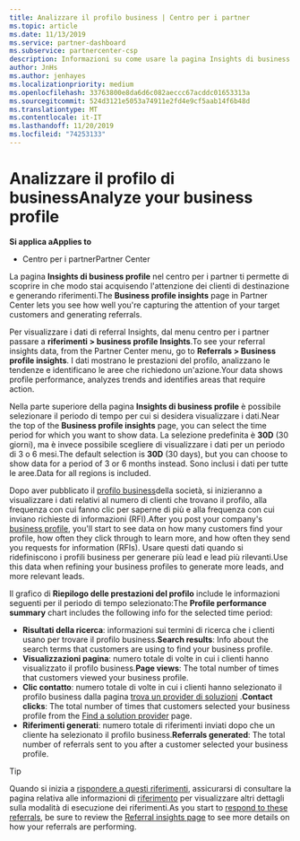 ```yaml
---
title: Analizzare il profilo business | Centro per i partner
ms.topic: article
ms.date: 11/13/2019
ms.service: partner-dashboard
ms.subservice: partnercenter-csp
description: Informazioni su come usare la pagina Insights di business profile per vedere in che modo si sta acquisendo l'attenzione dei clienti di destinazione e si generano riferimenti.
author: JnHs
ms.author: jenhayes
ms.localizationpriority: medium
ms.openlocfilehash: 33763800e8da6d6c082aeccc67acddc01653313a
ms.sourcegitcommit: 524d3121e5053a74911e2fd4e9cf5aab14f6b48d
ms.translationtype: MT
ms.contentlocale: it-IT
ms.lasthandoff: 11/20/2019
ms.locfileid: "74253133"
---
```

# <a name="analyze-your-business-profile"></a><span data-ttu-id="30b89-103">Analizzare il profilo di business</span><span class="sxs-lookup"><span data-stu-id="30b89-103">Analyze your business profile</span></span>
<!-- 
https://go.microsoft.com/fwlink/?linkid=849120
-->

<span data-ttu-id="30b89-104">**Si applica a**</span><span class="sxs-lookup"><span data-stu-id="30b89-104">**Applies to**</span></span>

- <span data-ttu-id="30b89-105">Centro per i partner</span><span class="sxs-lookup"><span data-stu-id="30b89-105">Partner Center</span></span>

<span data-ttu-id="30b89-106">La pagina **Insights di business profile** nel centro per i partner ti permette di scoprire in che modo stai acquisendo l'attenzione dei clienti di destinazione e generando riferimenti.</span><span class="sxs-lookup"><span data-stu-id="30b89-106">The **Business profile insights** page in Partner Center lets you see how well you're capturing the attention of your target customers and generating referrals.</span></span>

<span data-ttu-id="30b89-107">Per visualizzare i dati di referral Insights, dal menu centro per i partner passare a **riferimenti > business profile Insights**.</span><span class="sxs-lookup"><span data-stu-id="30b89-107">To see your referral insights data, from the Partner Center menu, go to **Referrals > Business profile insights**.</span></span> <span data-ttu-id="30b89-108">I dati mostrano le prestazioni del profilo, analizzano le tendenze e identificano le aree che richiedono un'azione.</span><span class="sxs-lookup"><span data-stu-id="30b89-108">Your data shows profile performance, analyzes trends and identifies areas that require action.</span></span>

<span data-ttu-id="30b89-109">Nella parte superiore della pagina **Insights di business profile** è possibile selezionare il periodo di tempo per cui si desidera visualizzare i dati.</span><span class="sxs-lookup"><span data-stu-id="30b89-109">Near the top of the **Business profile insights** page, you can select the time period for which you want to show data.</span></span> <span data-ttu-id="30b89-110">La selezione predefinita è **30D** (30 giorni), ma è invece possibile scegliere di visualizzare i dati per un periodo di 3 o 6 mesi.</span><span class="sxs-lookup"><span data-stu-id="30b89-110">The default selection is **30D** (30 days), but you can choose to show data for a period of 3 or 6 months instead.</span></span> <span data-ttu-id="30b89-111">Sono inclusi i dati per tutte le aree.</span><span class="sxs-lookup"><span data-stu-id="30b89-111">Data for all regions is included.</span></span>

<span data-ttu-id="30b89-112">Dopo aver pubblicato il [profilo business](create-a-marketing-profile.md)della società, si inizieranno a visualizzare i dati relativi al numero di clienti che trovano il profilo, alla frequenza con cui fanno clic per saperne di più e alla frequenza con cui inviano richieste di informazioni (RFI).</span><span class="sxs-lookup"><span data-stu-id="30b89-112">After you post your company's [business profile](create-a-marketing-profile.md), you'll start to see data on how many customers find your profile, how often they click through to learn more, and how often they send you requests for information (RFIs).</span></span> <span data-ttu-id="30b89-113">Usare questi dati quando si ridefiniscono i profili business per generare più lead e lead più rilevanti.</span><span class="sxs-lookup"><span data-stu-id="30b89-113">Use this data when refining your business profiles to generate more leads, and more relevant leads.</span></span>

<span data-ttu-id="30b89-114">Il grafico di **Riepilogo delle prestazioni del profilo** include le informazioni seguenti per il periodo di tempo selezionato:</span><span class="sxs-lookup"><span data-stu-id="30b89-114">The **Profile performance summary** chart includes the following info for the selected time period:</span></span>

- <span data-ttu-id="30b89-115">**Risultati della ricerca**: informazioni sui termini di ricerca che i clienti usano per trovare il profilo business.</span><span class="sxs-lookup"><span data-stu-id="30b89-115">**Search results**: Info about the search terms that customers are using to find your business profile.</span></span>
- <span data-ttu-id="30b89-116">**Visualizzazioni pagina**: numero totale di volte in cui i clienti hanno visualizzato il profilo business.</span><span class="sxs-lookup"><span data-stu-id="30b89-116">**Page views**: The total number of times that customers viewed your business profile.</span></span>
- <span data-ttu-id="30b89-117">**Clic contatto**: numero totale di volte in cui i clienti hanno selezionato il profilo business dalla pagina [trova un provider di soluzioni](https://www.microsoft.com/solution-providers/home) .</span><span class="sxs-lookup"><span data-stu-id="30b89-117">**Contact clicks**: The total number of times that customers selected your business profile from the [Find a solution provider](https://www.microsoft.com/solution-providers/home) page.</span></span>
- <span data-ttu-id="30b89-118">**Riferimenti generati**: numero totale di riferimenti inviati dopo che un cliente ha selezionato il profilo business.</span><span class="sxs-lookup"><span data-stu-id="30b89-118">**Referrals generated**: The total number of referrals sent to you after a customer selected your business profile.</span></span>

> [!TIP]
> <span data-ttu-id="30b89-119">Quando si inizia a [rispondere a questi riferimenti](responding-to-referrals.md), assicurarsi di consultare la pagina relativa alle informazioni di [riferimento](referral-insights.md) per visualizzare altri dettagli sulla modalità di esecuzione dei riferimenti.</span><span class="sxs-lookup"><span data-stu-id="30b89-119">As you start to [respond to these referrals](responding-to-referrals.md), be sure to review the [Referral insights page](referral-insights.md) to see more details on how your referrals are performing.</span></span>
